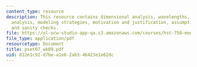 ```yaml
---
content_type: resource
description: This resource contains dimensional analysis, wavelengths, sensitivity
  analysis, modeling strategies, motivation and justification, assumptions, predictions
  and sanity checks.
file: https://ol-ocw-studio-app-qa.s3.amazonaws.com/courses/hst-750-modeling-issues-in-speech-and-hearing-spring-2006/812e1c92d7bea1e62ab346423e1e62dc_pset07_wk09.pdf
file_type: application/pdf
resourcetype: Document
title: pset07_wk09.pdf
uid: 812e1c92-d7be-a1e6-2ab3-46423e1e62dc
---
```

